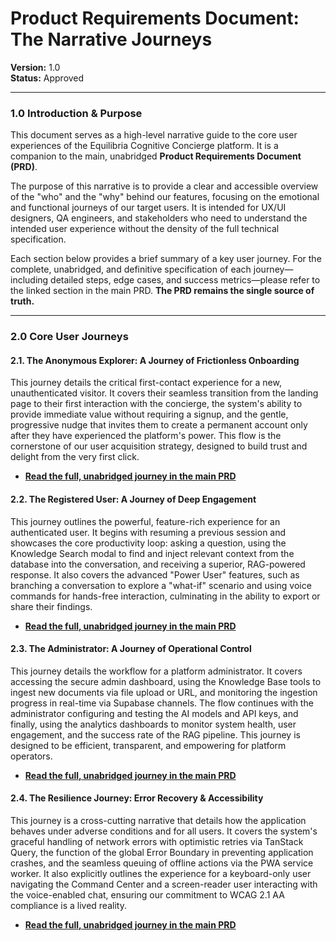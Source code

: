# Product Requirements Document: The Narrative Journeys

**Version:** 1.0  
**Status:** Approved

---

### **1.0 Introduction & Purpose**

This document serves as a high-level narrative guide to the core user experiences of the Equilibria Cognitive Concierge platform. It is a companion to the main, unabridged **Product Requirements Document (PRD)**.

The purpose of this narrative is to provide a clear and accessible overview of the "who" and the "why" behind our features, focusing on the emotional and functional journeys of our target users. It is intended for UX/UI designers, QA engineers, and stakeholders who need to understand the intended user experience without the density of the full technical specification.

Each section below provides a brief summary of a key user journey. For the complete, unabridged, and definitive specification of each journey—including detailed steps, edge cases, and success metrics—please refer to the linked section in the main PRD. **The PRD remains the single source of truth.**

---

### **2.0 Core User Journeys**

#### **2.1. The Anonymous Explorer: A Journey of Frictionless Onboarding**

This journey details the critical first-contact experience for a new, unauthenticated visitor. It covers their seamless transition from the landing page to their first interaction with the concierge, the system's ability to provide immediate value without requiring a signup, and the gentle, progressive nudge that invites them to create a permanent account only after they have experienced the platform's power. This flow is the cornerstone of our user acquisition strategy, designed to build trust and delight from the very first click.

*   **[Read the full, unabridged journey in the main PRD](./PRD.md#42-key-user-journeys-verbose--nuanced)**

#### **2.2. The Registered User: A Journey of Deep Engagement**

This journey outlines the powerful, feature-rich experience for an authenticated user. It begins with resuming a previous session and showcases the core productivity loop: asking a question, using the Knowledge Search modal to find and inject relevant context from the database into the conversation, and receiving a superior, RAG-powered response. It also covers the advanced "Power User" features, such as branching a conversation to explore a "what-if" scenario and using voice commands for hands-free interaction, culminating in the ability to export or share their findings.

*   **[Read the full, unabridged journey in the main PRD](./PRD.md#42-key-user-journeys-verbose--nuanced)**

#### **2.3. The Administrator: A Journey of Operational Control**

This journey details the workflow for a platform administrator. It covers accessing the secure admin dashboard, using the Knowledge Base tools to ingest new documents via file upload or URL, and monitoring the ingestion progress in real-time via Supabase channels. The flow continues with the administrator configuring and testing the AI models and API keys, and finally, using the analytics dashboards to monitor system health, user engagement, and the success rate of the RAG pipeline. This journey is designed to be efficient, transparent, and empowering for platform operators.

*   **[Read the full, unabridged journey in the main PRD](./PRD.md#42-key-user-journeys-verbose--nuanced)**

#### **2.4. The Resilience Journey: Error Recovery & Accessibility**

This journey is a cross-cutting narrative that details how the application behaves under adverse conditions and for all users. It covers the system's graceful handling of network errors with optimistic retries via TanStack Query, the function of the global Error Boundary in preventing application crashes, and the seamless queuing of offline actions via the PWA service worker. It also explicitly outlines the experience for a keyboard-only user navigating the Command Center and a screen-reader user interacting with the voice-enabled chat, ensuring our commitment to WCAG 2.1 AA compliance is a lived reality.

*   **[Read the full, unabridged journey in the main PRD](./PRD.md#42-key-user-journeys-verbose--nuanced)**